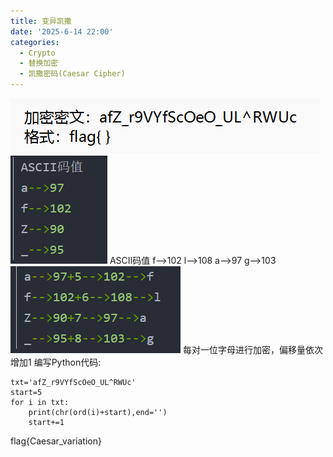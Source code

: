 ```yaml
---
title: 变异凯撒
date: '2025-6-14 22:00'
categories:
  - Crypto
  - 替换加密
  - 凯撒密码(Caesar Cipher)
---
```

![](/images/Pastedimage20250601180351.png)
![](/images/Pastedimage20250601180858.png)
ASCII码值
f-->102
l-->108
a-->97
g-->103
![](/images/Pastedimage20250601180916.png)
每对一位字母进行加密，偏移量依次增加1
编写Python代码:
```
txt='afZ_r9VYfScOeO_UL^RWUc'
start=5
for i in txt:
    print(chr(ord(i)+start),end='')
    start+=1
```
flag{Caesar_variation}


